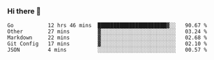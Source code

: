 ### Hi there 👋

<!--
**yeya24/yeya24** is a ✨ _special_ ✨ repository because its `README.md` (this file) appears on your GitHub profile.

Here are some ideas to get you started:

- 🔭 I’m currently working on ...
- 🌱 I’m currently learning ...
- 👯 I’m looking to collaborate on ...
- 🤔 I’m looking for help with ...
- 💬 Ask me about ...
- 📫 How to reach me: ...
- 😄 Pronouns: ...
- ⚡ Fun fact: ...
-->

<!--START_SECTION:waka-->
```text
Go           12 hrs 46 mins  ██████████████████████▓░░   90.67 % 
Other        27 mins         ▓░░░░░░░░░░░░░░░░░░░░░░░░   03.24 % 
Markdown     22 mins         ▓░░░░░░░░░░░░░░░░░░░░░░░░   02.68 % 
Git Config   17 mins         ▓░░░░░░░░░░░░░░░░░░░░░░░░   02.10 % 
JSON         4 mins          ░░░░░░░░░░░░░░░░░░░░░░░░░   00.57 % 
```
<!--END_SECTION:waka-->
